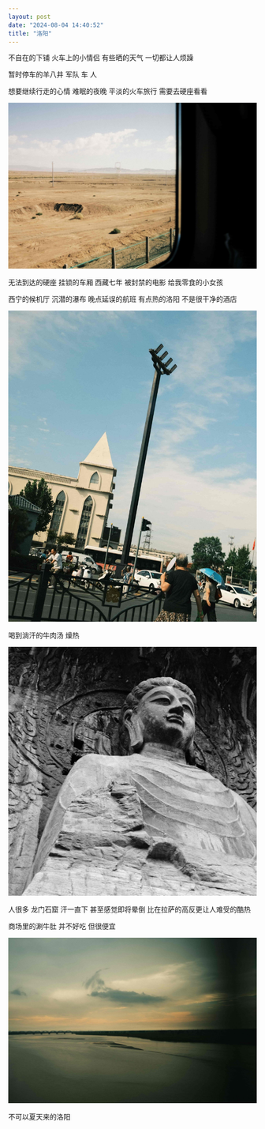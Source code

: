 ```yaml
---
layout: post
date: "2024-08-04 14:40:52"
title: "洛阳"
---
```


不自在的下铺
火车上的小情侣
有些晒的天气
一切都让人烦躁

暂时停车的羊八井
军队
车
人

想要继续行走的心情
难眠的夜晚
平淡的火车旅行
需要去硬座看看

<img alt="luoyang" src="/assets/posts/2024/luoyang_1.jpg" class="post-image black"/>

无法到达的硬座
挂锁的车厢
西藏七年
被封禁的电影
给我零食的小女孩

西宁的候机厅
沉潜的瀑布
晚点延误的航班
有点热的洛阳
不是很干净的酒店


<img alt="luoyang" src="/assets/posts/2024/luoyang_2.jpg" class="post-image black"/>

喝到淌汗的牛肉汤
燥热


<img alt="luoyang" src="/assets/posts/2024/luoyang_3.jpg" class="post-image black"/>

人很多
龙门石窟
汗一直下
甚至感觉即将晕倒
比在拉萨的高反更让人难受的酷热

商场里的涮牛肚
并不好吃
但很便宜


<img alt="luoyang" src="/assets/posts/2024/luoyang_4.jpg" class="post-image black"/>

不可以夏天来的洛阳
